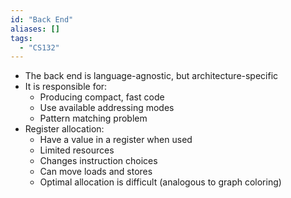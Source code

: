 ```yaml
---
id: "Back End"
aliases: []
tags:
  - "CS132"
---
```


- The back end is language-agnostic, but architecture-specific
- It is responsible for:
  - Producing compact, fast code
  - Use available addressing modes
  - Pattern matching problem
- Register allocation:
  - Have a value in a register when used
  - Limited resources
  - Changes instruction choices
  - Can move loads and stores
  - Optimal allocation is difficult (analogous to graph coloring)
